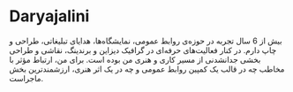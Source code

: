 # Daryajalini
بیش از 6 سال تجربه در حوزه‌ی روابط عمومی، نمایشگاه‌ها، هدایای تبلیغاتی، طراحی و چاپ دارم. در کنار فعالیت‌های حرفه‌ای در گرافیک دیزاین و برندینگ، نقاشی و طراحی بخشی جدانشدنی از مسیر کاری و هنری من بوده است. برای من، ارتباط مؤثر با مخاطب چه در قالب یک کمپین روابط عمومی و چه در یک اثر هنری، ارزشمندترین بخش ماجراست.
